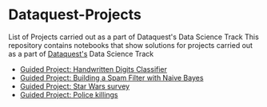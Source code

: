 # Dataquest-Projects
List of Projects carried out as a part of Dataquest's Data Science Track
This repository contains notebooks that show solutions for projects carried out as a part of [Dataquest's](https://www.dataquest.io/) Data Science Track
- [Guided Project: Handwritten Digits Classifier](https://github.com/additivegenerative/Dataquest-Projects/blob/master/Guided%20Project_%20Building%20A%20Handwritten%20Digits%20Classifier/Basics.ipynb)
- [Guided Project: Building a Spam Filter with Naive Bayes](https://github.com/additivegenerative/Dataquest-Projects/blob/master/Guided%20Project_%20Building%20a%20Spam%20Filter%20with%20Naive%20Bayes/Basics.ipynb)
- [Guided Project: Star Wars survey](https://github.com/dataquestio/solutions/blob/master/Mission201Solution.ipynb)
- [Guided Project: Police killings](https://github.com/dataquestio/solutions/blob/master/Mission202Solution.ipynb)
